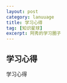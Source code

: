 ```yaml
---
layout: post
category: lanuuage
title: 学习心得
tag: [知识星球]
excerpt: 阿秀的学习圈子
---
```






## 学习心得



学习心得

